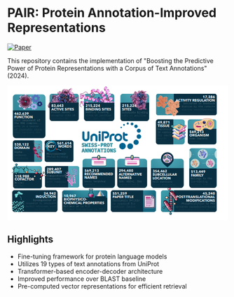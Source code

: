 # PAIR: Protein Annotation-Improved Representations

[![Paper](https://img.shields.io/badge/Paper-bioRxiv-red)](https://www.biorxiv.org/content/10.1101/2024.07.22.604688v2.abstract)


This repository contains the implementation of "Boosting the Predictive Power of Protein Representations with a Corpus of Text Annotations" (2024).

![PAIR](pair.png)


## Highlights

- Fine-tuning framework for protein language models
- Utilizes 19 types of text annotations from UniProt
- Transformer-based encoder-decoder architecture
- Improved performance over BLAST baseline
- Pre-computed vector representations for efficient retrieval

##
